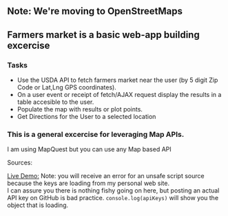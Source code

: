 ## Note: We're moving to OpenStreetMaps

## Farmers market is a basic web-app building excercise
### Tasks
+ Use the USDA API to fetch farmers market near the user (by 5 digit Zip Code or Lat,Lng GPS coordinates).
+ On a user event or receipt of fetch/AJAX request display the results in a table accesible to the user.
+ Populate the map with results or plot points.
+ Get Directions for the User to a selected location

### This is a general excercise for leveraging Map APIs.
I am using MapQuest but you can use any Map based API

Sources: 

[Live Demo:](https://shoescodefor.github.io/FarmersMarket/) 
Note: you will receive an error for an unsafe script source because the keys are loading from my personal web site.  
I can assure you there is nothing fishy going on here, but posting an actual API key on GitHub is bad practice.
<code>console.log(apiKeys)</code> will show you the object that is loading.  
